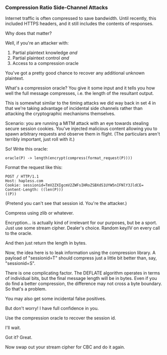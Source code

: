 ### Compression Ratio Side-Channel Attacks

Internet traffic is often compressed to save bandwidth. Until recently, this
included HTTPS headers, and it still includes the contents of responses.

Why does that matter?

Well, if you're an attacker with:

  1. Partial plaintext knowledge _and_
  2. Partial plaintext control _and_
  3. Access to a compression oracle

You've got a pretty good chance to recover any additional unknown plaintext.

What's a compression oracle? You give it some input and it tells you how well
the full message compresses, i.e. the length of the resultant output.

This is somewhat similar to the timing attacks we did way back in set 4 in
that we're taking advantage of incidental side channels rather than attacking
the cryptographic mechanisms themselves.

Scenario: you are running a MITM attack with an eye towards stealing secure
session cookies. You've injected malicious content allowing you to spawn
arbitrary requests and observe them in flight. (The particulars aren't
terribly important, just roll with it.)

So! Write this oracle:

    
    
    oracle(P) -> length(encrypt(compress(format_request(P))))

Format the request like this:

    
    
    POST / HTTP/1.1
    Host: hapless.com
    Cookie: sessionid=TmV2ZXIgcmV2ZWFsIHRoZSBXdS1UYW5nIFNlY3JldCE=
    Content-Length: ((len(P)))
    ((P))

(Pretend you can't see that session id. You're the attacker.)

Compress using zlib or whatever.

Encryption... is actually kind of irrelevant for our purposes, but be a sport.
Just use some stream cipher. Dealer's choice. Random key/IV on every call to
the oracle.

And then just return the length in bytes.

Now, the idea here is to leak information using the compression library. A
payload of "sessionid=T" should compress just a little bit better than, say,
"sessionid=S".

There is one complicating factor. The DEFLATE algorithm operates in terms of
individual bits, but the final message length will be in bytes. Even if you do
find a better compression, the difference may not cross a byte boundary. So
that's a problem.

You may also get some incidental false positives.

But don't worry! I have full confidence in you.

Use the compression oracle to recover the session id.

I'll wait.

Got it? Great.

Now swap out your stream cipher for CBC and do it again.
